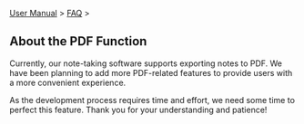 [User Manual](/dragonnest/drawnote/manual/en) > [FAQ](/dragonnest/drawnote/manual/en/q_a) >

About the PDF Function
---
Currently, our note-taking software supports exporting notes to PDF. We have been planning to add more PDF-related features to provide users with a more convenient experience.

As the development process requires time and effort, we need some time to perfect this feature. Thank you for your understanding and patience!